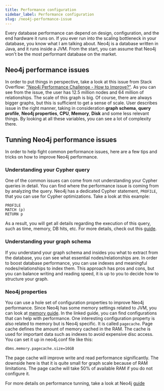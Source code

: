 ```yaml
---
title: Performance configuration
sidebar_label: Performance configuration
slug: /neo4j-performance-issue
---
```


Every database performance can depend on design, configuration, and the end hardware it runs on. 
If you ever run into the scaling bottleneck in your database, you know what I am talking about. 
Neo4j is a database written in Java, and it runs inside a JVM. From the start, you can assume that Neo4j won't be the most performant database on the market. 

## Neo4j performance issues

In order to put things in perspective, take a look at this issue from Stack Overflow: ["Neo4j Performance Challenge - How to Improve?"](https://stackoverflow.com/questions/29303841/neo4j-performance-challenge-how-to-improve). As you can see from the issue, the user has 12.5 million nodes and 64 million of relationships.
The scale of this graph is big. Of course, there are always bigger graphs, but this is sufficient to get a sense of scale. User describes issue in the right manner, taking in consideration **graph schema**, **query profile**, **Neo4j properties**, **CPU**, **Memory**, **Disk** and some less relevant things. By looking at all these variables, you can see a lot of complexity there. 


## Tunning Neo4j performance issues 

In order to help fight common performance issues, here are a few tips and tricks on how to improve Neo4j performance.

### Understanding your Cypher query  

One of the common issues can come from not understanding your Cypher queries in detail. You can find where the performance issue is coming from by analyzing the query. Neo4j has a dedicated Cypher statement, `PROFILE`, that you can use for Cypher optimizations. Take a look at this example: 
```
PROFILE
MATCH (p)
RETURN p
```
As a result, you will get all details regarding the execution of this query, such as time, memory, DB hits, etc.
For more details, check out this [guide](https://neo4j.com/docs/cypher-manual/current/query-tuning/basic-example/). 

### Understanding your graph schema 

If you understand your graph schema and insides you what to extract from the database, you can see what essential nodes/relationships are. In order to boost database performance, you can use indexes and meaningful nodes/relationships to index them. This approach has pros and cons, but you can balance writing and reading speed, it is up to you to decide how to structure your graph. 


### Neo4j properties 

You can use a hole set of configuration properties to improve Neo4j performance. Since Neo4j has some memory settings related to JVM, you can look at [memory guide](memory.md). In the linked guide, you can find configurations that can help with performance. 
One interesting configuration property is also related to memory but is Neo4j specific. It is called `pagecache`. Page cache defines the amount of memory cached in the RAM. The cache is used for important data such as indexes to avoid expensive disc access. You can set it up in neo4j.conf file like this: 

```
dbms.memory.pagecache.size=16GB
```
The page cache will improve write and read performance significantly. The downside here is that it is quite small for graph scale because of RAM limitations. The page cache will take 50% of available RAM if you do not configure it. 

For more details on performance tunning, take a look at Neo4j [guide](https://neo4j.com/developer/guide-performance-tuning/)